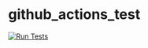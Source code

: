 # github_actions_test
[![Run Tests](https://github.com/bokorrel/github_actions_test/actions/workflows/run-tests.yml/badge.svg)](https://github.com/bokorrel/github_actions_test/actions/workflows/run-tests.yml)
